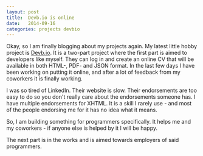 ```yaml
---
layout: post
title:  Devb.io is online
date:   2014-09-16
categories: projects devbio
---
```


Okay, so I am finally blogging about my projects again. My latest little hobby
project is [Devb.io](http://devb.io/). It is a two-part project where the first part is aimed to
developers like myself. They can log in and create an online CV that will be
available in both HTML-, PDF- and JSON format. In the last few days I have
been working on putting it online, and after a lot of feedback from my coworkers
it is finally working.

I was so tired of LinkedIn. Their website is slow. Their endorsements are too
easy to do so you don't really care about the endorsements someone has. I have
multiple endorsements for XHTML. It is a skill I rarely use - and most of the
people endorsing me for it has no idea what it means.

So, I am building something for programmers specifically. It helps me and my
coworkers - if anyone else is helped by it I will be happy.

The next part is in the works and is aimed towards employers of said programmers.
